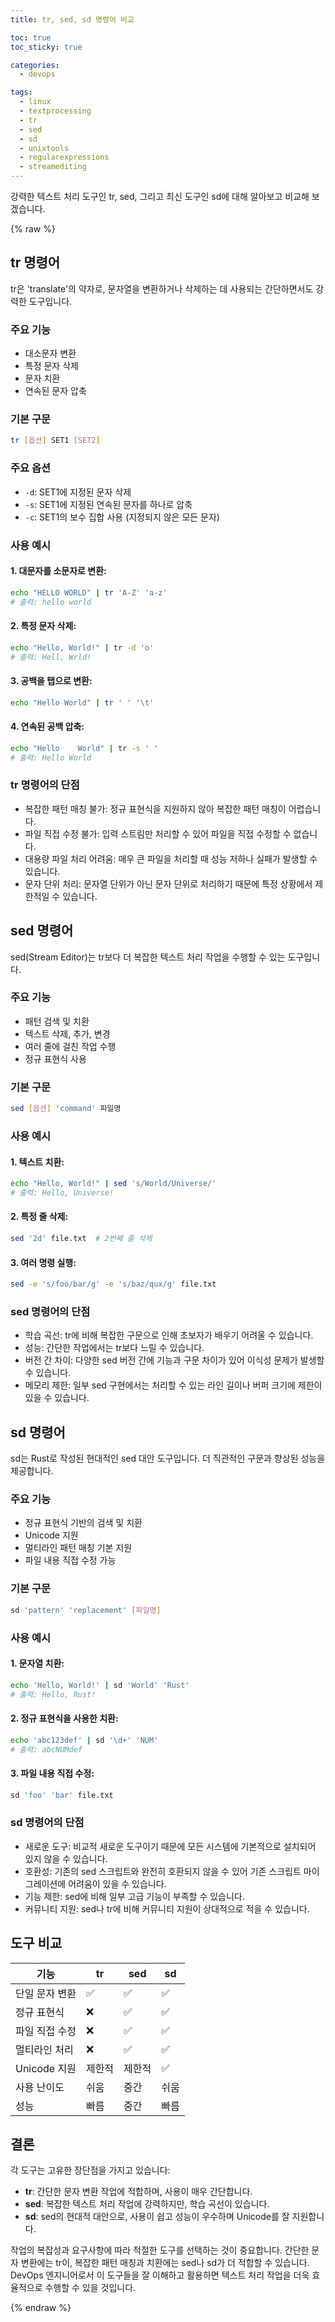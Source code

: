 ```yaml
---
title: tr, sed, sd 명령어 비교

toc: true
toc_sticky: true

categories:
  - devops

tags:
  - linux
  - textprocessing
  - tr
  - sed
  - sd
  - unixtools
  - regularexpressions
  - streamediting
---
```


강력한 텍스트 처리 도구인 tr, sed, 그리고 최신 도구인 sd에 대해 알아보고 비교해 보겠습니다.

{% raw %}

## tr 명령어
tr은 'translate'의 약자로, 문자열을 변환하거나 삭제하는 데 사용되는 간단하면서도 강력한 도구입니다.

### 주요 기능
- 대소문자 변환
- 특정 문자 삭제
- 문자 치환
- 연속된 문자 압축

### 기본 구문

```bash
tr [옵션] SET1 [SET2]
```

### 주요 옵션

- `-d`: SET1에 지정된 문자 삭제
- `-s`: SET1에 지정된 연속된 문자를 하나로 압축
- `-c`: SET1의 보수 집합 사용 (지정되지 않은 모든 문자)

### 사용 예시

#### 1. 대문자를 소문자로 변환:

```bash
echo "HELLO WORLD" | tr 'A-Z' 'a-z'
# 출력: hello world
```

#### 2. 특정 문자 삭제:

```bash
echo "Hello, World!" | tr -d 'o'
# 출력: Hell, Wrld!
```

#### 3. 공백을 탭으로 변환:

```bash
echo "Hello World" | tr ' ' '\t'
```

#### 4. 연속된 공백 압축:

```bash
echo "Hello    World" | tr -s ' '
# 출력: Hello World
```

### tr 명령어의 단점
- 복잡한 패턴 매칭 불가: 정규 표현식을 지원하지 않아 복잡한 패턴 매칭이 어렵습니다.
- 파일 직접 수정 불가: 입력 스트림만 처리할 수 있어 파일을 직접 수정할 수 없습니다.
- 대용량 파일 처리 어려움: 매우 큰 파일을 처리할 때 성능 저하나 실패가 발생할 수 있습니다.
- 문자 단위 처리: 문자열 단위가 아닌 문자 단위로 처리하기 때문에 특정 상황에서 제한적일 수 있습니다.

## sed 명령어

sed(Stream Editor)는 tr보다 더 복잡한 텍스트 처리 작업을 수행할 수 있는 도구입니다.

### 주요 기능

- 패턴 검색 및 치환
- 텍스트 삭제, 추가, 변경
- 여러 줄에 걸친 작업 수행
- 정규 표현식 사용

### 기본 구문

```bash
sed [옵션] 'command' 파일명
```

### 사용 예시

#### 1. 텍스트 치환:

```bash
echo "Hello, World!" | sed 's/World/Universe/'
# 출력: Hello, Universe!
```

#### 2. 특정 줄 삭제:

```bash
sed '2d' file.txt  # 2번째 줄 삭제
```

#### 3. 여러 명령 실행:

```bash
sed -e 's/foo/bar/g' -e 's/baz/qux/g' file.txt
```

### sed 명령어의 단점
- 학습 곡선: tr에 비해 복잡한 구문으로 인해 초보자가 배우기 어려울 수 있습니다.
- 성능: 간단한 작업에서는 tr보다 느릴 수 있습니다.
- 버전 간 차이: 다양한 sed 버전 간에 기능과 구문 차이가 있어 이식성 문제가 발생할 수 있습니다.
- 메모리 제한: 일부 sed 구현에서는 처리할 수 있는 라인 길이나 버퍼 크기에 제한이 있을 수 있습니다.


## sd 명령어
sd는 Rust로 작성된 현대적인 sed 대안 도구입니다. 더 직관적인 구문과 향상된 성능을 제공합니다.

### 주요 기능
- 정규 표현식 기반의 검색 및 치환
- Unicode 지원
- 멀티라인 패턴 매칭 기본 지원
- 파일 내용 직접 수정 가능

### 기본 구문

```bash
sd 'pattern' 'replacement' [파일명]
```

### 사용 예시

#### 1. 문자열 치환:

```bash
echo 'Hello, World!' | sd 'World' 'Rust'
# 출력: Hello, Rust!
```

#### 2. 정규 표현식을 사용한 치환:

```bash
echo 'abc123def' | sd '\d+' 'NUM'
# 출력: abcNUMdef
```

#### 3. 파일 내용 직접 수정:

```bash
sd 'foo' 'bar' file.txt
```

### sd 명령어의 단점
- 새로운 도구: 비교적 새로운 도구이기 때문에 모든 시스템에 기본적으로 설치되어 있지 않을 수 있습니다.
- 호환성: 기존의 sed 스크립트와 완전히 호환되지 않을 수 있어 기존 스크립트 마이그레이션에 어려움이 있을 수 있습니다.
- 기능 제한: sed에 비해 일부 고급 기능이 부족할 수 있습니다.
- 커뮤니티 지원: sed나 tr에 비해 커뮤니티 지원이 상대적으로 적을 수 있습니다.


## 도구 비교

| 기능           | tr     | sed    | sd   |
| -------------- | ------ | ------ | ---- |
| 단일 문자 변환 | ✅      | ✅      | ✅    |
| 정규 표현식    | ❌      | ✅      | ✅    |
| 파일 직접 수정 | ❌      | ✅      | ✅    |
| 멀티라인 처리  | ❌      | ✅      | ✅    |
| Unicode 지원   | 제한적 | 제한적 | ✅    |
| 사용 난이도    | 쉬움   | 중간   | 쉬움 |
| 성능           | 빠름   | 중간   | 빠름 |


## 결론
각 도구는 고유한 장단점을 가지고 있습니다:

- **tr**: 간단한 문자 변환 작업에 적합하며, 사용이 매우 간단합니다.
- **sed**: 복잡한 텍스트 처리 작업에 강력하지만, 학습 곡선이 있습니다.
- **sd**: sed의 현대적 대안으로, 사용이 쉽고 성능이 우수하며 Unicode를 잘 지원합니다.

작업의 복잡성과 요구사항에 따라 적절한 도구를 선택하는 것이 중요합니다. 간단한 문자 변환에는 tr이, 복잡한 패턴 매칭과 치환에는 sed나 sd가 더 적합할 수 있습니다. DevOps 엔지니어로서 이 도구들을 잘 이해하고 활용하면 텍스트 처리 작업을 더욱 효율적으로 수행할 수 있을 것입니다.



{% endraw %}
 